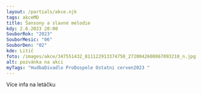 ```yaml
---
layout: /partials/akce.njk
tags: akceMD
title: Šansony a slavné melodie
kdy: 2.6.2023 20:00
SouborRok: "2023"
SouborMesic: "06"
SouborDen: "02"
kde: Litíč
foto: /images/akce/347551432_811122913374750_2720042600867093210_n.jpg
alt: pozvánka na akci
myTags: "HudbaDivadlo ProDospele Ostatni cerven2023 "
---
```

V﻿íce infa na letáčku